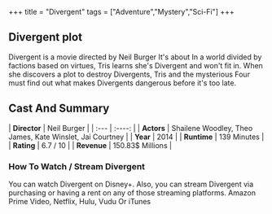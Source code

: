 +++
title = "Divergent"
tags = ["Adventure","Mystery","Sci-Fi"]
+++
## Divergent plot
Divergent is a movie directed by Neil Burger It's about In a world divided by factions based on virtues, Tris learns she's Divergent and won't fit in. When she discovers a plot to destroy Divergents, Tris and the mysterious Four must find out what makes Divergents dangerous before it's too late.
## Cast And Summary
| **Director**      | Neil Burger |
    | :---        |    :----:   |
    |  **Actors** | Shailene Woodley, Theo James, Kate Winslet, Jai Courtney |
    | **Year**   | 2014    |
    |  **Runtime** | 139 Minutes |
    |  **Rating** | 6.7 / 10 | 
    |  **Revenue** | 150.83$ Millions |
### How To Watch / Stream Divergent
You can watch Divergent on Disney+.
Also, you can stream Divergent via purchasing or having a rent on any of those streaming platforms.
Amazon Prime Video, Netflix, Hulu, Vudu Or iTunes